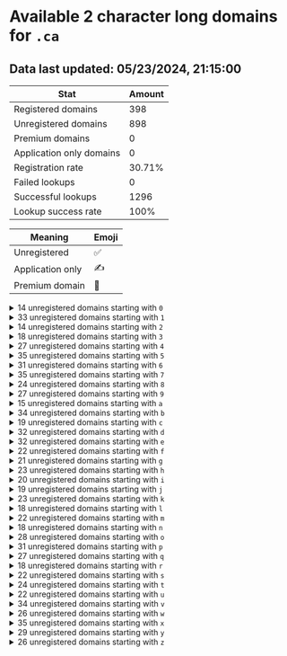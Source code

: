 # Available 2 character long domains for `.ca`

## Data last updated: 05/23/2024, 21:15:00

|Stat|Amount|
|--|--|
|Registered domains|398|
|Unregistered domains|898|
|Premium domains|0|
|Application only domains|0|
|Registration rate|30.71%|
|Failed lookups|0|
|Successful lookups|1296|
|Lookup success rate|100%|


|Meaning|Emoji|
|--|--|
|Unregistered|:white_check_mark:|
|Application only|:writing_hand:|
|Premium domain|:gem:|

<details>
<summary>14 unregistered domains starting with <bold><code>0</code></bold></summary>

|Type|Domain|
|--|--|
|:white_check_mark:|`01.ca`|
|:white_check_mark:|`05.ca`|
|:white_check_mark:|`06.ca`|
|:white_check_mark:|`08.ca`|
|:white_check_mark:|`0a.ca`|
|:white_check_mark:|`0c.ca`|
|:white_check_mark:|`0d.ca`|
|:white_check_mark:|`0e.ca`|
|:white_check_mark:|`0g.ca`|
|:white_check_mark:|`0h.ca`|
|:white_check_mark:|`0m.ca`|
|:white_check_mark:|`0n.ca`|
|:white_check_mark:|`0u.ca`|
|:white_check_mark:|`0x.ca`|
</details>
<details>
<summary>33 unregistered domains starting with <bold><code>1</code></bold></summary>

|Type|Domain|
|--|--|
|:white_check_mark:|`10.ca`|
|:white_check_mark:|`11.ca`|
|:white_check_mark:|`12.ca`|
|:white_check_mark:|`13.ca`|
|:white_check_mark:|`14.ca`|
|:white_check_mark:|`15.ca`|
|:white_check_mark:|`16.ca`|
|:white_check_mark:|`17.ca`|
|:white_check_mark:|`18.ca`|
|:white_check_mark:|`19.ca`|
|:white_check_mark:|`1c.ca`|
|:white_check_mark:|`1d.ca`|
|:white_check_mark:|`1e.ca`|
|:white_check_mark:|`1f.ca`|
|:white_check_mark:|`1h.ca`|
|:white_check_mark:|`1i.ca`|
|:white_check_mark:|`1j.ca`|
|:white_check_mark:|`1k.ca`|
|:white_check_mark:|`1l.ca`|
|:white_check_mark:|`1m.ca`|
|:white_check_mark:|`1n.ca`|
|:white_check_mark:|`1o.ca`|
|:white_check_mark:|`1p.ca`|
|:white_check_mark:|`1q.ca`|
|:white_check_mark:|`1r.ca`|
|:white_check_mark:|`1s.ca`|
|:white_check_mark:|`1t.ca`|
|:white_check_mark:|`1u.ca`|
|:white_check_mark:|`1v.ca`|
|:white_check_mark:|`1w.ca`|
|:white_check_mark:|`1x.ca`|
|:white_check_mark:|`1y.ca`|
|:white_check_mark:|`1z.ca`|
</details>
<details>
<summary>14 unregistered domains starting with <bold><code>2</code></bold></summary>

|Type|Domain|
|--|--|
|:white_check_mark:|`22.ca`|
|:white_check_mark:|`27.ca`|
|:white_check_mark:|`2a.ca`|
|:white_check_mark:|`2b.ca`|
|:white_check_mark:|`2c.ca`|
|:white_check_mark:|`2e.ca`|
|:white_check_mark:|`2f.ca`|
|:white_check_mark:|`2i.ca`|
|:white_check_mark:|`2m.ca`|
|:white_check_mark:|`2o.ca`|
|:white_check_mark:|`2q.ca`|
|:white_check_mark:|`2s.ca`|
|:white_check_mark:|`2y.ca`|
|:white_check_mark:|`2z.ca`|
</details>
<details>
<summary>18 unregistered domains starting with <bold><code>3</code></bold></summary>

|Type|Domain|
|--|--|
|:white_check_mark:|`30.ca`|
|:white_check_mark:|`31.ca`|
|:white_check_mark:|`33.ca`|
|:white_check_mark:|`36.ca`|
|:white_check_mark:|`37.ca`|
|:white_check_mark:|`39.ca`|
|:white_check_mark:|`3b.ca`|
|:white_check_mark:|`3f.ca`|
|:white_check_mark:|`3h.ca`|
|:white_check_mark:|`3j.ca`|
|:white_check_mark:|`3k.ca`|
|:white_check_mark:|`3n.ca`|
|:white_check_mark:|`3o.ca`|
|:white_check_mark:|`3q.ca`|
|:white_check_mark:|`3t.ca`|
|:white_check_mark:|`3u.ca`|
|:white_check_mark:|`3w.ca`|
|:white_check_mark:|`3x.ca`|
</details>
<details>
<summary>27 unregistered domains starting with <bold><code>4</code></bold></summary>

|Type|Domain|
|--|--|
|:white_check_mark:|`40.ca`|
|:white_check_mark:|`42.ca`|
|:white_check_mark:|`43.ca`|
|:white_check_mark:|`44.ca`|
|:white_check_mark:|`45.ca`|
|:white_check_mark:|`46.ca`|
|:white_check_mark:|`47.ca`|
|:white_check_mark:|`48.ca`|
|:white_check_mark:|`49.ca`|
|:white_check_mark:|`4b.ca`|
|:white_check_mark:|`4c.ca`|
|:white_check_mark:|`4e.ca`|
|:white_check_mark:|`4f.ca`|
|:white_check_mark:|`4g.ca`|
|:white_check_mark:|`4h.ca`|
|:white_check_mark:|`4i.ca`|
|:white_check_mark:|`4j.ca`|
|:white_check_mark:|`4k.ca`|
|:white_check_mark:|`4l.ca`|
|:white_check_mark:|`4m.ca`|
|:white_check_mark:|`4o.ca`|
|:white_check_mark:|`4p.ca`|
|:white_check_mark:|`4q.ca`|
|:white_check_mark:|`4r.ca`|
|:white_check_mark:|`4s.ca`|
|:white_check_mark:|`4t.ca`|
|:white_check_mark:|`4v.ca`|
</details>
<details>
<summary>35 unregistered domains starting with <bold><code>5</code></bold></summary>

|Type|Domain|
|--|--|
|:white_check_mark:|`50.ca`|
|:white_check_mark:|`51.ca`|
|:white_check_mark:|`52.ca`|
|:white_check_mark:|`53.ca`|
|:white_check_mark:|`54.ca`|
|:white_check_mark:|`55.ca`|
|:white_check_mark:|`56.ca`|
|:white_check_mark:|`57.ca`|
|:white_check_mark:|`59.ca`|
|:white_check_mark:|`5a.ca`|
|:white_check_mark:|`5b.ca`|
|:white_check_mark:|`5c.ca`|
|:white_check_mark:|`5d.ca`|
|:white_check_mark:|`5e.ca`|
|:white_check_mark:|`5f.ca`|
|:white_check_mark:|`5g.ca`|
|:white_check_mark:|`5h.ca`|
|:white_check_mark:|`5i.ca`|
|:white_check_mark:|`5j.ca`|
|:white_check_mark:|`5k.ca`|
|:white_check_mark:|`5l.ca`|
|:white_check_mark:|`5m.ca`|
|:white_check_mark:|`5n.ca`|
|:white_check_mark:|`5o.ca`|
|:white_check_mark:|`5p.ca`|
|:white_check_mark:|`5q.ca`|
|:white_check_mark:|`5r.ca`|
|:white_check_mark:|`5s.ca`|
|:white_check_mark:|`5t.ca`|
|:white_check_mark:|`5u.ca`|
|:white_check_mark:|`5v.ca`|
|:white_check_mark:|`5w.ca`|
|:white_check_mark:|`5x.ca`|
|:white_check_mark:|`5y.ca`|
|:white_check_mark:|`5z.ca`|
</details>
<details>
<summary>31 unregistered domains starting with <bold><code>6</code></bold></summary>

|Type|Domain|
|--|--|
|:white_check_mark:|`60.ca`|
|:white_check_mark:|`61.ca`|
|:white_check_mark:|`62.ca`|
|:white_check_mark:|`63.ca`|
|:white_check_mark:|`64.ca`|
|:white_check_mark:|`65.ca`|
|:white_check_mark:|`66.ca`|
|:white_check_mark:|`67.ca`|
|:white_check_mark:|`68.ca`|
|:white_check_mark:|`69.ca`|
|:white_check_mark:|`6a.ca`|
|:white_check_mark:|`6b.ca`|
|:white_check_mark:|`6c.ca`|
|:white_check_mark:|`6d.ca`|
|:white_check_mark:|`6e.ca`|
|:white_check_mark:|`6f.ca`|
|:white_check_mark:|`6g.ca`|
|:white_check_mark:|`6h.ca`|
|:white_check_mark:|`6i.ca`|
|:white_check_mark:|`6j.ca`|
|:white_check_mark:|`6k.ca`|
|:white_check_mark:|`6l.ca`|
|:white_check_mark:|`6m.ca`|
|:white_check_mark:|`6n.ca`|
|:white_check_mark:|`6o.ca`|
|:white_check_mark:|`6p.ca`|
|:white_check_mark:|`6s.ca`|
|:white_check_mark:|`6w.ca`|
|:white_check_mark:|`6x.ca`|
|:white_check_mark:|`6y.ca`|
|:white_check_mark:|`6z.ca`|
</details>
<details>
<summary>35 unregistered domains starting with <bold><code>7</code></bold></summary>

|Type|Domain|
|--|--|
|:white_check_mark:|`70.ca`|
|:white_check_mark:|`71.ca`|
|:white_check_mark:|`72.ca`|
|:white_check_mark:|`73.ca`|
|:white_check_mark:|`74.ca`|
|:white_check_mark:|`75.ca`|
|:white_check_mark:|`76.ca`|
|:white_check_mark:|`77.ca`|
|:white_check_mark:|`78.ca`|
|:white_check_mark:|`79.ca`|
|:white_check_mark:|`7a.ca`|
|:white_check_mark:|`7b.ca`|
|:white_check_mark:|`7c.ca`|
|:white_check_mark:|`7d.ca`|
|:white_check_mark:|`7e.ca`|
|:white_check_mark:|`7f.ca`|
|:white_check_mark:|`7g.ca`|
|:white_check_mark:|`7h.ca`|
|:white_check_mark:|`7i.ca`|
|:white_check_mark:|`7j.ca`|
|:white_check_mark:|`7k.ca`|
|:white_check_mark:|`7l.ca`|
|:white_check_mark:|`7m.ca`|
|:white_check_mark:|`7n.ca`|
|:white_check_mark:|`7o.ca`|
|:white_check_mark:|`7p.ca`|
|:white_check_mark:|`7q.ca`|
|:white_check_mark:|`7r.ca`|
|:white_check_mark:|`7s.ca`|
|:white_check_mark:|`7t.ca`|
|:white_check_mark:|`7u.ca`|
|:white_check_mark:|`7v.ca`|
|:white_check_mark:|`7w.ca`|
|:white_check_mark:|`7x.ca`|
|:white_check_mark:|`7z.ca`|
</details>
<details>
<summary>24 unregistered domains starting with <bold><code>8</code></bold></summary>

|Type|Domain|
|--|--|
|:white_check_mark:|`80.ca`|
|:white_check_mark:|`82.ca`|
|:white_check_mark:|`85.ca`|
|:white_check_mark:|`87.ca`|
|:white_check_mark:|`88.ca`|
|:white_check_mark:|`89.ca`|
|:white_check_mark:|`8a.ca`|
|:white_check_mark:|`8b.ca`|
|:white_check_mark:|`8c.ca`|
|:white_check_mark:|`8d.ca`|
|:white_check_mark:|`8e.ca`|
|:white_check_mark:|`8f.ca`|
|:white_check_mark:|`8g.ca`|
|:white_check_mark:|`8h.ca`|
|:white_check_mark:|`8i.ca`|
|:white_check_mark:|`8k.ca`|
|:white_check_mark:|`8m.ca`|
|:white_check_mark:|`8p.ca`|
|:white_check_mark:|`8q.ca`|
|:white_check_mark:|`8r.ca`|
|:white_check_mark:|`8t.ca`|
|:white_check_mark:|`8u.ca`|
|:white_check_mark:|`8x.ca`|
|:white_check_mark:|`8z.ca`|
</details>
<details>
<summary>27 unregistered domains starting with <bold><code>9</code></bold></summary>

|Type|Domain|
|--|--|
|:white_check_mark:|`91.ca`|
|:white_check_mark:|`93.ca`|
|:white_check_mark:|`94.ca`|
|:white_check_mark:|`95.ca`|
|:white_check_mark:|`96.ca`|
|:white_check_mark:|`97.ca`|
|:white_check_mark:|`99.ca`|
|:white_check_mark:|`9a.ca`|
|:white_check_mark:|`9b.ca`|
|:white_check_mark:|`9c.ca`|
|:white_check_mark:|`9d.ca`|
|:white_check_mark:|`9e.ca`|
|:white_check_mark:|`9f.ca`|
|:white_check_mark:|`9g.ca`|
|:white_check_mark:|`9h.ca`|
|:white_check_mark:|`9i.ca`|
|:white_check_mark:|`9j.ca`|
|:white_check_mark:|`9k.ca`|
|:white_check_mark:|`9l.ca`|
|:white_check_mark:|`9m.ca`|
|:white_check_mark:|`9n.ca`|
|:white_check_mark:|`9o.ca`|
|:white_check_mark:|`9p.ca`|
|:white_check_mark:|`9q.ca`|
|:white_check_mark:|`9s.ca`|
|:white_check_mark:|`9t.ca`|
|:white_check_mark:|`9z.ca`|
</details>
<details>
<summary>15 unregistered domains starting with <bold><code>a</code></bold></summary>

|Type|Domain|
|--|--|
|:white_check_mark:|`a0.ca`|
|:white_check_mark:|`a1.ca`|
|:white_check_mark:|`a2.ca`|
|:white_check_mark:|`a3.ca`|
|:white_check_mark:|`ab.ca`|
|:white_check_mark:|`af.ca`|
|:white_check_mark:|`ah.ca`|
|:white_check_mark:|`al.ca`|
|:white_check_mark:|`as.ca`|
|:white_check_mark:|`at.ca`|
|:white_check_mark:|`au.ca`|
|:white_check_mark:|`av.ca`|
|:white_check_mark:|`aw.ca`|
|:white_check_mark:|`ay.ca`|
|:white_check_mark:|`az.ca`|
</details>
<details>
<summary>34 unregistered domains starting with <bold><code>b</code></bold></summary>

|Type|Domain|
|--|--|
|:white_check_mark:|`b0.ca`|
|:white_check_mark:|`b1.ca`|
|:white_check_mark:|`b2.ca`|
|:white_check_mark:|`b3.ca`|
|:white_check_mark:|`b4.ca`|
|:white_check_mark:|`b5.ca`|
|:white_check_mark:|`b6.ca`|
|:white_check_mark:|`b7.ca`|
|:white_check_mark:|`b8.ca`|
|:white_check_mark:|`b9.ca`|
|:white_check_mark:|`bb.ca`|
|:white_check_mark:|`bc.ca`|
|:white_check_mark:|`bd.ca`|
|:white_check_mark:|`be.ca`|
|:white_check_mark:|`bf.ca`|
|:white_check_mark:|`bh.ca`|
|:white_check_mark:|`bi.ca`|
|:white_check_mark:|`bj.ca`|
|:white_check_mark:|`bk.ca`|
|:white_check_mark:|`bl.ca`|
|:white_check_mark:|`bm.ca`|
|:white_check_mark:|`bn.ca`|
|:white_check_mark:|`bo.ca`|
|:white_check_mark:|`bp.ca`|
|:white_check_mark:|`bq.ca`|
|:white_check_mark:|`br.ca`|
|:white_check_mark:|`bs.ca`|
|:white_check_mark:|`bt.ca`|
|:white_check_mark:|`bu.ca`|
|:white_check_mark:|`bv.ca`|
|:white_check_mark:|`bw.ca`|
|:white_check_mark:|`bx.ca`|
|:white_check_mark:|`by.ca`|
|:white_check_mark:|`bz.ca`|
</details>
<details>
<summary>19 unregistered domains starting with <bold><code>c</code></bold></summary>

|Type|Domain|
|--|--|
|:white_check_mark:|`c0.ca`|
|:white_check_mark:|`c1.ca`|
|:white_check_mark:|`c3.ca`|
|:white_check_mark:|`ca.ca`|
|:white_check_mark:|`cb.ca`|
|:white_check_mark:|`cc.ca`|
|:white_check_mark:|`ce.ca`|
|:white_check_mark:|`ch.ca`|
|:white_check_mark:|`ci.ca`|
|:white_check_mark:|`cj.ca`|
|:white_check_mark:|`ck.ca`|
|:white_check_mark:|`cl.ca`|
|:white_check_mark:|`cm.ca`|
|:white_check_mark:|`co.ca`|
|:white_check_mark:|`cr.ca`|
|:white_check_mark:|`cs.ca`|
|:white_check_mark:|`cw.ca`|
|:white_check_mark:|`cx.ca`|
|:white_check_mark:|`cy.ca`|
</details>
<details>
<summary>32 unregistered domains starting with <bold><code>d</code></bold></summary>

|Type|Domain|
|--|--|
|:white_check_mark:|`d0.ca`|
|:white_check_mark:|`d1.ca`|
|:white_check_mark:|`d2.ca`|
|:white_check_mark:|`d3.ca`|
|:white_check_mark:|`d4.ca`|
|:white_check_mark:|`d5.ca`|
|:white_check_mark:|`d6.ca`|
|:white_check_mark:|`d9.ca`|
|:white_check_mark:|`da.ca`|
|:white_check_mark:|`db.ca`|
|:white_check_mark:|`dc.ca`|
|:white_check_mark:|`dd.ca`|
|:white_check_mark:|`de.ca`|
|:white_check_mark:|`dh.ca`|
|:white_check_mark:|`di.ca`|
|:white_check_mark:|`dj.ca`|
|:white_check_mark:|`dk.ca`|
|:white_check_mark:|`dl.ca`|
|:white_check_mark:|`dm.ca`|
|:white_check_mark:|`dn.ca`|
|:white_check_mark:|`do.ca`|
|:white_check_mark:|`dp.ca`|
|:white_check_mark:|`dq.ca`|
|:white_check_mark:|`dr.ca`|
|:white_check_mark:|`ds.ca`|
|:white_check_mark:|`dt.ca`|
|:white_check_mark:|`du.ca`|
|:white_check_mark:|`dv.ca`|
|:white_check_mark:|`dw.ca`|
|:white_check_mark:|`dx.ca`|
|:white_check_mark:|`dy.ca`|
|:white_check_mark:|`dz.ca`|
</details>
<details>
<summary>32 unregistered domains starting with <bold><code>e</code></bold></summary>

|Type|Domain|
|--|--|
|:white_check_mark:|`e0.ca`|
|:white_check_mark:|`e1.ca`|
|:white_check_mark:|`e2.ca`|
|:white_check_mark:|`e4.ca`|
|:white_check_mark:|`e8.ca`|
|:white_check_mark:|`e9.ca`|
|:white_check_mark:|`ea.ca`|
|:white_check_mark:|`eb.ca`|
|:white_check_mark:|`ec.ca`|
|:white_check_mark:|`ed.ca`|
|:white_check_mark:|`ee.ca`|
|:white_check_mark:|`ef.ca`|
|:white_check_mark:|`eg.ca`|
|:white_check_mark:|`eh.ca`|
|:white_check_mark:|`ei.ca`|
|:white_check_mark:|`ej.ca`|
|:white_check_mark:|`ek.ca`|
|:white_check_mark:|`el.ca`|
|:white_check_mark:|`em.ca`|
|:white_check_mark:|`en.ca`|
|:white_check_mark:|`eo.ca`|
|:white_check_mark:|`ep.ca`|
|:white_check_mark:|`eq.ca`|
|:white_check_mark:|`er.ca`|
|:white_check_mark:|`es.ca`|
|:white_check_mark:|`et.ca`|
|:white_check_mark:|`eu.ca`|
|:white_check_mark:|`ev.ca`|
|:white_check_mark:|`ew.ca`|
|:white_check_mark:|`ex.ca`|
|:white_check_mark:|`ey.ca`|
|:white_check_mark:|`ez.ca`|
</details>
<details>
<summary>22 unregistered domains starting with <bold><code>f</code></bold></summary>

|Type|Domain|
|--|--|
|:white_check_mark:|`f0.ca`|
|:white_check_mark:|`f1.ca`|
|:white_check_mark:|`f2.ca`|
|:white_check_mark:|`f3.ca`|
|:white_check_mark:|`f4.ca`|
|:white_check_mark:|`f5.ca`|
|:white_check_mark:|`f6.ca`|
|:white_check_mark:|`f7.ca`|
|:white_check_mark:|`fa.ca`|
|:white_check_mark:|`fb.ca`|
|:white_check_mark:|`fc.ca`|
|:white_check_mark:|`fd.ca`|
|:white_check_mark:|`fe.ca`|
|:white_check_mark:|`fg.ca`|
|:white_check_mark:|`fk.ca`|
|:white_check_mark:|`fn.ca`|
|:white_check_mark:|`fq.ca`|
|:white_check_mark:|`fr.ca`|
|:white_check_mark:|`fv.ca`|
|:white_check_mark:|`fw.ca`|
|:white_check_mark:|`fx.ca`|
|:white_check_mark:|`fy.ca`|
</details>
<details>
<summary>21 unregistered domains starting with <bold><code>g</code></bold></summary>

|Type|Domain|
|--|--|
|:white_check_mark:|`g0.ca`|
|:white_check_mark:|`g6.ca`|
|:white_check_mark:|`g7.ca`|
|:white_check_mark:|`g9.ca`|
|:white_check_mark:|`gb.ca`|
|:white_check_mark:|`gc.ca`|
|:white_check_mark:|`gd.ca`|
|:white_check_mark:|`ge.ca`|
|:white_check_mark:|`gf.ca`|
|:white_check_mark:|`gg.ca`|
|:white_check_mark:|`gh.ca`|
|:white_check_mark:|`gi.ca`|
|:white_check_mark:|`gj.ca`|
|:white_check_mark:|`gk.ca`|
|:white_check_mark:|`gl.ca`|
|:white_check_mark:|`gm.ca`|
|:white_check_mark:|`gn.ca`|
|:white_check_mark:|`gr.ca`|
|:white_check_mark:|`gs.ca`|
|:white_check_mark:|`gw.ca`|
|:white_check_mark:|`gx.ca`|
</details>
<details>
<summary>23 unregistered domains starting with <bold><code>h</code></bold></summary>

|Type|Domain|
|--|--|
|:white_check_mark:|`h2.ca`|
|:white_check_mark:|`h3.ca`|
|:white_check_mark:|`h4.ca`|
|:white_check_mark:|`h5.ca`|
|:white_check_mark:|`h7.ca`|
|:white_check_mark:|`h8.ca`|
|:white_check_mark:|`h9.ca`|
|:white_check_mark:|`hb.ca`|
|:white_check_mark:|`hc.ca`|
|:white_check_mark:|`hd.ca`|
|:white_check_mark:|`hf.ca`|
|:white_check_mark:|`hk.ca`|
|:white_check_mark:|`hm.ca`|
|:white_check_mark:|`hn.ca`|
|:white_check_mark:|`ho.ca`|
|:white_check_mark:|`hp.ca`|
|:white_check_mark:|`hq.ca`|
|:white_check_mark:|`hr.ca`|
|:white_check_mark:|`hs.ca`|
|:white_check_mark:|`hu.ca`|
|:white_check_mark:|`hw.ca`|
|:white_check_mark:|`hx.ca`|
|:white_check_mark:|`hz.ca`|
</details>
<details>
<summary>20 unregistered domains starting with <bold><code>i</code></bold></summary>

|Type|Domain|
|--|--|
|:white_check_mark:|`i2.ca`|
|:white_check_mark:|`i4.ca`|
|:white_check_mark:|`i6.ca`|
|:white_check_mark:|`i7.ca`|
|:white_check_mark:|`id.ca`|
|:white_check_mark:|`ie.ca`|
|:white_check_mark:|`if.ca`|
|:white_check_mark:|`ig.ca`|
|:white_check_mark:|`ih.ca`|
|:white_check_mark:|`ii.ca`|
|:white_check_mark:|`ij.ca`|
|:white_check_mark:|`ik.ca`|
|:white_check_mark:|`il.ca`|
|:white_check_mark:|`im.ca`|
|:white_check_mark:|`in.ca`|
|:white_check_mark:|`io.ca`|
|:white_check_mark:|`ip.ca`|
|:white_check_mark:|`iq.ca`|
|:white_check_mark:|`is.ca`|
|:white_check_mark:|`iu.ca`|
</details>
<details>
<summary>19 unregistered domains starting with <bold><code>j</code></bold></summary>

|Type|Domain|
|--|--|
|:white_check_mark:|`j0.ca`|
|:white_check_mark:|`j2.ca`|
|:white_check_mark:|`j6.ca`|
|:white_check_mark:|`j8.ca`|
|:white_check_mark:|`jb.ca`|
|:white_check_mark:|`jc.ca`|
|:white_check_mark:|`jf.ca`|
|:white_check_mark:|`jg.ca`|
|:white_check_mark:|`jj.ca`|
|:white_check_mark:|`jk.ca`|
|:white_check_mark:|`jl.ca`|
|:white_check_mark:|`jm.ca`|
|:white_check_mark:|`jn.ca`|
|:white_check_mark:|`jp.ca`|
|:white_check_mark:|`jq.ca`|
|:white_check_mark:|`jr.ca`|
|:white_check_mark:|`js.ca`|
|:white_check_mark:|`jt.ca`|
|:white_check_mark:|`ju.ca`|
</details>
<details>
<summary>23 unregistered domains starting with <bold><code>k</code></bold></summary>

|Type|Domain|
|--|--|
|:white_check_mark:|`k0.ca`|
|:white_check_mark:|`k1.ca`|
|:white_check_mark:|`k6.ca`|
|:white_check_mark:|`k9.ca`|
|:white_check_mark:|`kb.ca`|
|:white_check_mark:|`kd.ca`|
|:white_check_mark:|`ke.ca`|
|:white_check_mark:|`kf.ca`|
|:white_check_mark:|`kg.ca`|
|:white_check_mark:|`kh.ca`|
|:white_check_mark:|`ki.ca`|
|:white_check_mark:|`kk.ca`|
|:white_check_mark:|`kl.ca`|
|:white_check_mark:|`km.ca`|
|:white_check_mark:|`kn.ca`|
|:white_check_mark:|`kp.ca`|
|:white_check_mark:|`kq.ca`|
|:white_check_mark:|`kt.ca`|
|:white_check_mark:|`ku.ca`|
|:white_check_mark:|`kv.ca`|
|:white_check_mark:|`kx.ca`|
|:white_check_mark:|`ky.ca`|
|:white_check_mark:|`kz.ca`|
</details>
<details>
<summary>18 unregistered domains starting with <bold><code>l</code></bold></summary>

|Type|Domain|
|--|--|
|:white_check_mark:|`l0.ca`|
|:white_check_mark:|`l2.ca`|
|:white_check_mark:|`l3.ca`|
|:white_check_mark:|`l4.ca`|
|:white_check_mark:|`la.ca`|
|:white_check_mark:|`ld.ca`|
|:white_check_mark:|`le.ca`|
|:white_check_mark:|`lf.ca`|
|:white_check_mark:|`li.ca`|
|:white_check_mark:|`lk.ca`|
|:white_check_mark:|`lm.ca`|
|:white_check_mark:|`lo.ca`|
|:white_check_mark:|`lq.ca`|
|:white_check_mark:|`lr.ca`|
|:white_check_mark:|`ls.ca`|
|:white_check_mark:|`lu.ca`|
|:white_check_mark:|`lx.ca`|
|:white_check_mark:|`ly.ca`|
</details>
<details>
<summary>22 unregistered domains starting with <bold><code>m</code></bold></summary>

|Type|Domain|
|--|--|
|:white_check_mark:|`m0.ca`|
|:white_check_mark:|`m1.ca`|
|:white_check_mark:|`m3.ca`|
|:white_check_mark:|`m5.ca`|
|:white_check_mark:|`m8.ca`|
|:white_check_mark:|`ma.ca`|
|:white_check_mark:|`mb.ca`|
|:white_check_mark:|`me.ca`|
|:white_check_mark:|`mf.ca`|
|:white_check_mark:|`mg.ca`|
|:white_check_mark:|`mh.ca`|
|:white_check_mark:|`mi.ca`|
|:white_check_mark:|`mn.ca`|
|:white_check_mark:|`mo.ca`|
|:white_check_mark:|`mp.ca`|
|:white_check_mark:|`mq.ca`|
|:white_check_mark:|`ms.ca`|
|:white_check_mark:|`mt.ca`|
|:white_check_mark:|`mu.ca`|
|:white_check_mark:|`mv.ca`|
|:white_check_mark:|`mx.ca`|
|:white_check_mark:|`mz.ca`|
</details>
<details>
<summary>18 unregistered domains starting with <bold><code>n</code></bold></summary>

|Type|Domain|
|--|--|
|:white_check_mark:|`n1.ca`|
|:white_check_mark:|`n2.ca`|
|:white_check_mark:|`n6.ca`|
|:white_check_mark:|`n7.ca`|
|:white_check_mark:|`n8.ca`|
|:white_check_mark:|`nb.ca`|
|:white_check_mark:|`nd.ca`|
|:white_check_mark:|`nf.ca`|
|:white_check_mark:|`nj.ca`|
|:white_check_mark:|`nl.ca`|
|:white_check_mark:|`nm.ca`|
|:white_check_mark:|`nn.ca`|
|:white_check_mark:|`no.ca`|
|:white_check_mark:|`np.ca`|
|:white_check_mark:|`ns.ca`|
|:white_check_mark:|`nt.ca`|
|:white_check_mark:|`nu.ca`|
|:white_check_mark:|`ny.ca`|
</details>
<details>
<summary>28 unregistered domains starting with <bold><code>o</code></bold></summary>

|Type|Domain|
|--|--|
|:white_check_mark:|`o0.ca`|
|:white_check_mark:|`o1.ca`|
|:white_check_mark:|`o2.ca`|
|:white_check_mark:|`o3.ca`|
|:white_check_mark:|`o4.ca`|
|:white_check_mark:|`o5.ca`|
|:white_check_mark:|`o6.ca`|
|:white_check_mark:|`o7.ca`|
|:white_check_mark:|`o9.ca`|
|:white_check_mark:|`oa.ca`|
|:white_check_mark:|`ob.ca`|
|:white_check_mark:|`oe.ca`|
|:white_check_mark:|`of.ca`|
|:white_check_mark:|`oi.ca`|
|:white_check_mark:|`oj.ca`|
|:white_check_mark:|`om.ca`|
|:white_check_mark:|`on.ca`|
|:white_check_mark:|`oo.ca`|
|:white_check_mark:|`oq.ca`|
|:white_check_mark:|`or.ca`|
|:white_check_mark:|`os.ca`|
|:white_check_mark:|`ot.ca`|
|:white_check_mark:|`ou.ca`|
|:white_check_mark:|`ov.ca`|
|:white_check_mark:|`ow.ca`|
|:white_check_mark:|`ox.ca`|
|:white_check_mark:|`oy.ca`|
|:white_check_mark:|`oz.ca`|
</details>
<details>
<summary>31 unregistered domains starting with <bold><code>p</code></bold></summary>

|Type|Domain|
|--|--|
|:white_check_mark:|`p0.ca`|
|:white_check_mark:|`p1.ca`|
|:white_check_mark:|`p2.ca`|
|:white_check_mark:|`p3.ca`|
|:white_check_mark:|`p4.ca`|
|:white_check_mark:|`p5.ca`|
|:white_check_mark:|`p7.ca`|
|:white_check_mark:|`p8.ca`|
|:white_check_mark:|`p9.ca`|
|:white_check_mark:|`pb.ca`|
|:white_check_mark:|`pc.ca`|
|:white_check_mark:|`pe.ca`|
|:white_check_mark:|`ph.ca`|
|:white_check_mark:|`pi.ca`|
|:white_check_mark:|`pj.ca`|
|:white_check_mark:|`pk.ca`|
|:white_check_mark:|`pl.ca`|
|:white_check_mark:|`pm.ca`|
|:white_check_mark:|`pn.ca`|
|:white_check_mark:|`po.ca`|
|:white_check_mark:|`pp.ca`|
|:white_check_mark:|`pq.ca`|
|:white_check_mark:|`pr.ca`|
|:white_check_mark:|`ps.ca`|
|:white_check_mark:|`pt.ca`|
|:white_check_mark:|`pu.ca`|
|:white_check_mark:|`pv.ca`|
|:white_check_mark:|`pw.ca`|
|:white_check_mark:|`px.ca`|
|:white_check_mark:|`py.ca`|
|:white_check_mark:|`pz.ca`|
</details>
<details>
<summary>27 unregistered domains starting with <bold><code>q</code></bold></summary>

|Type|Domain|
|--|--|
|:white_check_mark:|`q0.ca`|
|:white_check_mark:|`q1.ca`|
|:white_check_mark:|`q3.ca`|
|:white_check_mark:|`q6.ca`|
|:white_check_mark:|`q8.ca`|
|:white_check_mark:|`qa.ca`|
|:white_check_mark:|`qb.ca`|
|:white_check_mark:|`qc.ca`|
|:white_check_mark:|`qd.ca`|
|:white_check_mark:|`qe.ca`|
|:white_check_mark:|`qf.ca`|
|:white_check_mark:|`qi.ca`|
|:white_check_mark:|`qj.ca`|
|:white_check_mark:|`qk.ca`|
|:white_check_mark:|`ql.ca`|
|:white_check_mark:|`qm.ca`|
|:white_check_mark:|`qo.ca`|
|:white_check_mark:|`qp.ca`|
|:white_check_mark:|`qq.ca`|
|:white_check_mark:|`qs.ca`|
|:white_check_mark:|`qt.ca`|
|:white_check_mark:|`qu.ca`|
|:white_check_mark:|`qv.ca`|
|:white_check_mark:|`qw.ca`|
|:white_check_mark:|`qx.ca`|
|:white_check_mark:|`qy.ca`|
|:white_check_mark:|`qz.ca`|
</details>
<details>
<summary>18 unregistered domains starting with <bold><code>r</code></bold></summary>

|Type|Domain|
|--|--|
|:white_check_mark:|`r0.ca`|
|:white_check_mark:|`r2.ca`|
|:white_check_mark:|`r3.ca`|
|:white_check_mark:|`r5.ca`|
|:white_check_mark:|`r8.ca`|
|:white_check_mark:|`r9.ca`|
|:white_check_mark:|`rb.ca`|
|:white_check_mark:|`rc.ca`|
|:white_check_mark:|`ri.ca`|
|:white_check_mark:|`rj.ca`|
|:white_check_mark:|`rl.ca`|
|:white_check_mark:|`rr.ca`|
|:white_check_mark:|`ru.ca`|
|:white_check_mark:|`rv.ca`|
|:white_check_mark:|`rw.ca`|
|:white_check_mark:|`rx.ca`|
|:white_check_mark:|`ry.ca`|
|:white_check_mark:|`rz.ca`|
</details>
<details>
<summary>22 unregistered domains starting with <bold><code>s</code></bold></summary>

|Type|Domain|
|--|--|
|:white_check_mark:|`s0.ca`|
|:white_check_mark:|`s1.ca`|
|:white_check_mark:|`s2.ca`|
|:white_check_mark:|`s3.ca`|
|:white_check_mark:|`s5.ca`|
|:white_check_mark:|`s6.ca`|
|:white_check_mark:|`s9.ca`|
|:white_check_mark:|`sa.ca`|
|:white_check_mark:|`sb.ca`|
|:white_check_mark:|`se.ca`|
|:white_check_mark:|`sf.ca`|
|:white_check_mark:|`sg.ca`|
|:white_check_mark:|`sh.ca`|
|:white_check_mark:|`sk.ca`|
|:white_check_mark:|`sl.ca`|
|:white_check_mark:|`sm.ca`|
|:white_check_mark:|`sn.ca`|
|:white_check_mark:|`sq.ca`|
|:white_check_mark:|`ss.ca`|
|:white_check_mark:|`su.ca`|
|:white_check_mark:|`sw.ca`|
|:white_check_mark:|`sx.ca`|
</details>
<details>
<summary>24 unregistered domains starting with <bold><code>t</code></bold></summary>

|Type|Domain|
|--|--|
|:white_check_mark:|`t1.ca`|
|:white_check_mark:|`t2.ca`|
|:white_check_mark:|`t3.ca`|
|:white_check_mark:|`t4.ca`|
|:white_check_mark:|`t5.ca`|
|:white_check_mark:|`t6.ca`|
|:white_check_mark:|`t8.ca`|
|:white_check_mark:|`t9.ca`|
|:white_check_mark:|`ta.ca`|
|:white_check_mark:|`te.ca`|
|:white_check_mark:|`tf.ca`|
|:white_check_mark:|`tg.ca`|
|:white_check_mark:|`th.ca`|
|:white_check_mark:|`tk.ca`|
|:white_check_mark:|`tm.ca`|
|:white_check_mark:|`tn.ca`|
|:white_check_mark:|`ts.ca`|
|:white_check_mark:|`tt.ca`|
|:white_check_mark:|`tu.ca`|
|:white_check_mark:|`tv.ca`|
|:white_check_mark:|`tw.ca`|
|:white_check_mark:|`tx.ca`|
|:white_check_mark:|`ty.ca`|
|:white_check_mark:|`tz.ca`|
</details>
<details>
<summary>22 unregistered domains starting with <bold><code>u</code></bold></summary>

|Type|Domain|
|--|--|
|:white_check_mark:|`u0.ca`|
|:white_check_mark:|`u1.ca`|
|:white_check_mark:|`u3.ca`|
|:white_check_mark:|`u5.ca`|
|:white_check_mark:|`u6.ca`|
|:white_check_mark:|`u7.ca`|
|:white_check_mark:|`u8.ca`|
|:white_check_mark:|`u9.ca`|
|:white_check_mark:|`uc.ca`|
|:white_check_mark:|`ud.ca`|
|:white_check_mark:|`ue.ca`|
|:white_check_mark:|`uh.ca`|
|:white_check_mark:|`ui.ca`|
|:white_check_mark:|`um.ca`|
|:white_check_mark:|`up.ca`|
|:white_check_mark:|`uq.ca`|
|:white_check_mark:|`ur.ca`|
|:white_check_mark:|`uu.ca`|
|:white_check_mark:|`uv.ca`|
|:white_check_mark:|`ux.ca`|
|:white_check_mark:|`uy.ca`|
|:white_check_mark:|`uz.ca`|
</details>
<details>
<summary>34 unregistered domains starting with <bold><code>v</code></bold></summary>

|Type|Domain|
|--|--|
|:white_check_mark:|`v0.ca`|
|:white_check_mark:|`v1.ca`|
|:white_check_mark:|`v2.ca`|
|:white_check_mark:|`v3.ca`|
|:white_check_mark:|`v4.ca`|
|:white_check_mark:|`v5.ca`|
|:white_check_mark:|`v6.ca`|
|:white_check_mark:|`v7.ca`|
|:white_check_mark:|`v8.ca`|
|:white_check_mark:|`v9.ca`|
|:white_check_mark:|`va.ca`|
|:white_check_mark:|`vb.ca`|
|:white_check_mark:|`vc.ca`|
|:white_check_mark:|`vd.ca`|
|:white_check_mark:|`ve.ca`|
|:white_check_mark:|`vf.ca`|
|:white_check_mark:|`vg.ca`|
|:white_check_mark:|`vi.ca`|
|:white_check_mark:|`vk.ca`|
|:white_check_mark:|`vl.ca`|
|:white_check_mark:|`vm.ca`|
|:white_check_mark:|`vn.ca`|
|:white_check_mark:|`vo.ca`|
|:white_check_mark:|`vp.ca`|
|:white_check_mark:|`vq.ca`|
|:white_check_mark:|`vr.ca`|
|:white_check_mark:|`vs.ca`|
|:white_check_mark:|`vt.ca`|
|:white_check_mark:|`vu.ca`|
|:white_check_mark:|`vv.ca`|
|:white_check_mark:|`vw.ca`|
|:white_check_mark:|`vx.ca`|
|:white_check_mark:|`vy.ca`|
|:white_check_mark:|`vz.ca`|
</details>
<details>
<summary>26 unregistered domains starting with <bold><code>w</code></bold></summary>

|Type|Domain|
|--|--|
|:white_check_mark:|`w3.ca`|
|:white_check_mark:|`w4.ca`|
|:white_check_mark:|`w5.ca`|
|:white_check_mark:|`w7.ca`|
|:white_check_mark:|`w8.ca`|
|:white_check_mark:|`wa.ca`|
|:white_check_mark:|`wb.ca`|
|:white_check_mark:|`wc.ca`|
|:white_check_mark:|`wd.ca`|
|:white_check_mark:|`we.ca`|
|:white_check_mark:|`wf.ca`|
|:white_check_mark:|`wg.ca`|
|:white_check_mark:|`wh.ca`|
|:white_check_mark:|`wi.ca`|
|:white_check_mark:|`wj.ca`|
|:white_check_mark:|`wk.ca`|
|:white_check_mark:|`wl.ca`|
|:white_check_mark:|`wm.ca`|
|:white_check_mark:|`wn.ca`|
|:white_check_mark:|`wo.ca`|
|:white_check_mark:|`wq.ca`|
|:white_check_mark:|`ws.ca`|
|:white_check_mark:|`wt.ca`|
|:white_check_mark:|`wu.ca`|
|:white_check_mark:|`wv.ca`|
|:white_check_mark:|`wx.ca`|
</details>
<details>
<summary>35 unregistered domains starting with <bold><code>x</code></bold></summary>

|Type|Domain|
|--|--|
|:white_check_mark:|`x0.ca`|
|:white_check_mark:|`x1.ca`|
|:white_check_mark:|`x2.ca`|
|:white_check_mark:|`x3.ca`|
|:white_check_mark:|`x4.ca`|
|:white_check_mark:|`x5.ca`|
|:white_check_mark:|`x6.ca`|
|:white_check_mark:|`x7.ca`|
|:white_check_mark:|`x8.ca`|
|:white_check_mark:|`x9.ca`|
|:white_check_mark:|`xb.ca`|
|:white_check_mark:|`xc.ca`|
|:white_check_mark:|`xd.ca`|
|:white_check_mark:|`xe.ca`|
|:white_check_mark:|`xf.ca`|
|:white_check_mark:|`xg.ca`|
|:white_check_mark:|`xh.ca`|
|:white_check_mark:|`xi.ca`|
|:white_check_mark:|`xj.ca`|
|:white_check_mark:|`xk.ca`|
|:white_check_mark:|`xl.ca`|
|:white_check_mark:|`xm.ca`|
|:white_check_mark:|`xn.ca`|
|:white_check_mark:|`xo.ca`|
|:white_check_mark:|`xp.ca`|
|:white_check_mark:|`xq.ca`|
|:white_check_mark:|`xr.ca`|
|:white_check_mark:|`xs.ca`|
|:white_check_mark:|`xt.ca`|
|:white_check_mark:|`xu.ca`|
|:white_check_mark:|`xv.ca`|
|:white_check_mark:|`xw.ca`|
|:white_check_mark:|`xx.ca`|
|:white_check_mark:|`xy.ca`|
|:white_check_mark:|`xz.ca`|
</details>
<details>
<summary>29 unregistered domains starting with <bold><code>y</code></bold></summary>

|Type|Domain|
|--|--|
|:white_check_mark:|`y0.ca`|
|:white_check_mark:|`y1.ca`|
|:white_check_mark:|`y2.ca`|
|:white_check_mark:|`y3.ca`|
|:white_check_mark:|`y4.ca`|
|:white_check_mark:|`y5.ca`|
|:white_check_mark:|`y7.ca`|
|:white_check_mark:|`y8.ca`|
|:white_check_mark:|`ya.ca`|
|:white_check_mark:|`yb.ca`|
|:white_check_mark:|`yc.ca`|
|:white_check_mark:|`yd.ca`|
|:white_check_mark:|`ye.ca`|
|:white_check_mark:|`yf.ca`|
|:white_check_mark:|`yg.ca`|
|:white_check_mark:|`yh.ca`|
|:white_check_mark:|`yi.ca`|
|:white_check_mark:|`yj.ca`|
|:white_check_mark:|`yk.ca`|
|:white_check_mark:|`yl.ca`|
|:white_check_mark:|`ym.ca`|
|:white_check_mark:|`yn.ca`|
|:white_check_mark:|`yo.ca`|
|:white_check_mark:|`yp.ca`|
|:white_check_mark:|`yq.ca`|
|:white_check_mark:|`ys.ca`|
|:white_check_mark:|`yt.ca`|
|:white_check_mark:|`yw.ca`|
|:white_check_mark:|`yy.ca`|
</details>
<details>
<summary>26 unregistered domains starting with <bold><code>z</code></bold></summary>

|Type|Domain|
|--|--|
|:white_check_mark:|`z0.ca`|
|:white_check_mark:|`z2.ca`|
|:white_check_mark:|`z3.ca`|
|:white_check_mark:|`z4.ca`|
|:white_check_mark:|`z7.ca`|
|:white_check_mark:|`z8.ca`|
|:white_check_mark:|`za.ca`|
|:white_check_mark:|`zb.ca`|
|:white_check_mark:|`zd.ca`|
|:white_check_mark:|`ze.ca`|
|:white_check_mark:|`zf.ca`|
|:white_check_mark:|`zg.ca`|
|:white_check_mark:|`zj.ca`|
|:white_check_mark:|`zk.ca`|
|:white_check_mark:|`zl.ca`|
|:white_check_mark:|`zm.ca`|
|:white_check_mark:|`zn.ca`|
|:white_check_mark:|`zp.ca`|
|:white_check_mark:|`zq.ca`|
|:white_check_mark:|`zr.ca`|
|:white_check_mark:|`zt.ca`|
|:white_check_mark:|`zu.ca`|
|:white_check_mark:|`zv.ca`|
|:white_check_mark:|`zw.ca`|
|:white_check_mark:|`zx.ca`|
|:white_check_mark:|`zy.ca`|
</details>